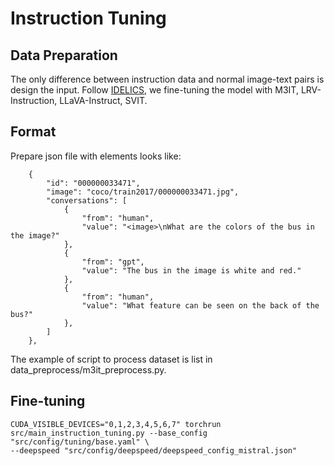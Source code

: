 # Instruction Tuning

## Data Preparation
The only difference between instruction data and normal image-text pairs is design the input.
Follow [IDELICS](https://huggingface.co/HuggingFaceM4/idefics-80b-instruct), we fine-tuning the model with M3IT, LRV-Instruction, LLaVA-Instruct, SVIT. 


## Format
Prepare json file with elements looks like:

```
    {
        "id": "000000033471",
        "image": "coco/train2017/000000033471.jpg",
        "conversations": [
            {
                "from": "human",
                "value": "<image>\nWhat are the colors of the bus in the image?"
            },
            {
                "from": "gpt",
                "value": "The bus in the image is white and red."
            },
            {
                "from": "human",
                "value": "What feature can be seen on the back of the bus?"
            },
        ]
    },
```

The example of script to process dataset is list in data_preprocess/m3it_preprocess.py.




## Fine-tuning

```
CUDA_VISIBLE_DEVICES="0,1,2,3,4,5,6,7" torchrun src/main_instruction_tuning.py --base_config "src/config/tuning/base.yaml" \
--deepspeed "src/config/deepspeed/deepspeed_config_mistral.json"
```